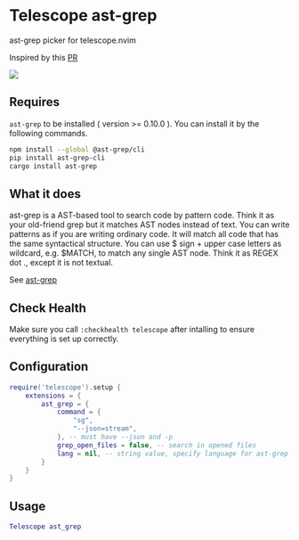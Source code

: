 # Telescope ast-grep

ast-grep picker for telescope.nvim

Inspired by this [PR](https://github.com/nvim-telescope/telescope.nvim/pull/2611)

![](./img/telescope-sg.png)

## Requires
  `ast-grep` to be installed ( version >= 0.10.0 ). You can install it by the following commands.
  ```bash
  npm install --global @ast-grep/cli
  pip install ast-grep-cli
  cargo install ast-grep
  ```

## What it does
  ast-grep is a AST-based tool to search code by pattern code. Think it as your old-friend grep but it matches AST nodes instead of text. You can write patterns as if you are writing ordinary code. It will match all code that has the same syntactical structure. You can use $ sign + upper case letters as wildcard, e.g. $MATCH, to match any single AST node. Think it as REGEX dot ., except it is not textual.

See [ast-grep](https://ast-grep.github.io/)

## Check Health
  Make sure you call `:checkhealth telescope` after intalling to ensure everything is set up correctly.

## Configuration

```lua
require('telescope').setup {
    extensions = {
        ast_grep = {
            command = {
                "sg",
                "--json=stream",
            }, -- must have --json and -p
            grep_open_files = false, -- search in opened files
            lang = nil, -- string value, specify language for ast-grep `nil` for default
        }
    }
}
```

## Usage
```lua
Telescope ast_grep
```
